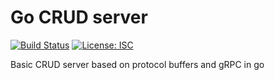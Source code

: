 
# Go CRUD server
[![Build Status](https://travis-ci.org/chiswicked/go-grpc-crud-server-boilerplate.svg?branch=master)](https://travis-ci.org/chiswicked/go-grpc-crud-server-boilerplate)
[![License: ISC](https://img.shields.io/badge/license-ISC-blue.svg?style=flat)](https://github.com/chiswicked/go-grpc-crud-server-boilerplate/blob/master/LICENSE)

Basic CRUD server based on protocol buffers and gRPC in go
